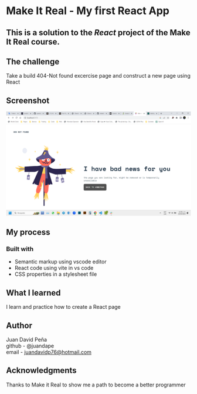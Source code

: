 # Make It Real - My first React App
## This is a solution to the *React* project of the Make It Real course.

## The challenge
Take a build 404-Not found excercise page and construct a new page using React

## Screenshot
![print screen](./my-first-react-app/src/assets/404-react.png)
## My process
### Built with
- Semantic markup using vscode editor
- React code using vite in vs code
- CSS properties in a stylesheet file

## What I learned
I learn and practice how to create a React page

## Author
Juan David Peña  
github - @juandape  
email - juandavidp76@hotmail.com  

## Acknowledgments
Thanks to Make it Real to show me a path to become a better programmer